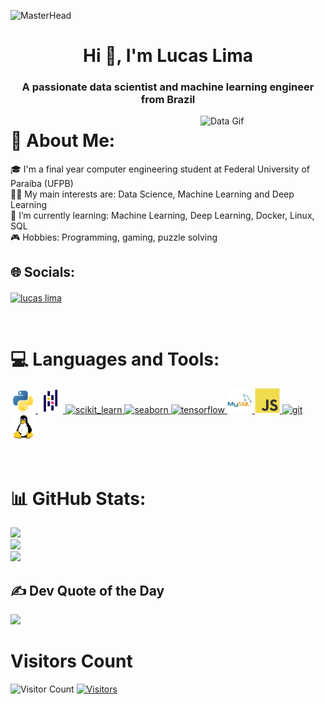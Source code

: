 ![MasterHead](https://frogdesign.nyc3.cdn.digitaloceanspaces.com/wp-content/uploads/2020/08/04192430/AI_designing-with-data.gif)
<h1 align="center">Hi 👋, I'm Lucas Lima</h1>
<h3 align="center">A passionate data scientist and machine learning engineer from Brazil</h3>
<img align="right" alt="Data Gif" width="200" src="https://media0.giphy.com/media/vgd2aXjyeUkgUTnfjg/200w.gif?cid=6c09b952k0w3vcxfyxo7h8jiwk3zke9lehl90pwe1kerdrgw&ep=v1_gifs_search&rid=200w.gif&ct=g" alt="">

# 💫 About Me:
🎓 I'm a final year computer engineering student at Federal University of Paraíba (UFPB)<br>👨‍💻 My main interests are: Data Science, Machine Learning and Deep Learning<br>🌱 I’m currently learning: Machine Learning, Deep Learning, Docker, Linux, SQL<br>🎮 Hobbies: Programming, gaming, puzzle solving



## 🌐 Socials:
<p align="left">
<a href="https://www.linkedin.com/in/lucas-lima-a64564269/" target="blank"><img align="center" src="https://raw.githubusercontent.com/rahuldkjain/github-profile-readme-generator/master/src/images/icons/Social/linked-in-alt.svg" alt="lucas lima" height="30" width="40" /></a>
</p>
<br />

# 💻 Languages and Tools:
<p align="left">

<a href="https://www.python.org" target="_blank" rel="noreferrer"> <img src="https://raw.githubusercontent.com/devicons/devicon/master/icons/python/python-original.svg" alt="python" width="40" height="40"/> </a>
<a href="https://pandas.pydata.org/" target="_blank" rel="noreferrer"> <img src="https://raw.githubusercontent.com/devicons/devicon/2ae2a900d2f041da66e950e4d48052658d850630/icons/pandas/pandas-original.svg" alt="pandas" width="40" height="40"/> </a>
<a href="https://scikit-learn.org/" target="_blank" rel="noreferrer"> <img src="https://upload.wikimedia.org/wikipedia/commons/0/05/Scikit_learn_logo_small.svg" alt="scikit_learn" width="40" height="40"/> </a>
<a href="https://seaborn.pydata.org/" target="_blank" rel="noreferrer"> <img src="https://seaborn.pydata.org/_images/logo-mark-lightbg.svg" alt="seaborn" width="40" height="40"/> </a> <a href="https://www.tensorflow.org" target="_blank" rel="noreferrer"> <img src="https://www.vectorlogo.zone/logos/tensorflow/tensorflow-icon.svg" alt="tensorflow" width="40" height="40"/> </a>
<a href="https://www.mysql.com/" target="_blank" rel="noreferrer"> <img src="https://raw.githubusercontent.com/devicons/devicon/master/icons/mysql/mysql-original-wordmark.svg" alt="mysql" width="40" height="40"/> </a>
<a href="https://developer.mozilla.org/en-US/docs/Web/JavaScript" target="_blank" rel="noreferrer"> <img src="https://raw.githubusercontent.com/devicons/devicon/master/icons/javascript/javascript-original.svg" alt="javascript" width="40" height="40"/> </a>
<a href="https://git-scm.com/" target="_blank" rel="noreferrer"> <img src="https://www.vectorlogo.zone/logos/git-scm/git-scm-icon.svg" alt="git" width="40" height="40"/> </a> 
<a href="https://www.linux.org/" target="_blank" rel="noreferrer"> <img src="https://raw.githubusercontent.com/devicons/devicon/master/icons/linux/linux-original.svg" alt="linux" width="40" height="40"/> </a>

</p>

<br />

# 📊 GitHub Stats:
![](https://github-readme-stats.vercel.app/api?username=lucaslimaa007&theme=nord&hide_border=false&include_all_commits=false&count_private=false)<br/>
![](https://github-readme-streak-stats.herokuapp.com/?user=lucaslimaa007&theme=nord&hide_border=false)<br/>
![](https://github-readme-stats.vercel.app/api/top-langs/?username=lucaslimaa007&theme=nord&hide_border=false&include_all_commits=false&count_private=false&layout=compact)

## ✍️ Dev Quote of the Day
![](https://quotes-github-readme.vercel.app/api?type=horizontal&theme=dark)

# Visitors Count
![Visitor Count](https://profile-counter.glitch.me/{lucaslimaa007}/count.svg)
[![Visitors](https://api.visitorbadge.io/api/combined?path=https%3A%2F%2Fgithub.com%2Flucaslimaa007&label=VISITORS&labelColor=%23697689&countColor=%2337d67a&labelStyle=upper)](https://visitorbadge.io/status?path=https%3A%2F%2Fgithub.com%2Flucaslimaa007)
